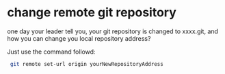 # change remote git repository
one day your leader tell you, your git repository is changed to xxxx.git, and how you can change you local repository address?

Just use the command followd:

```bash
 git remote set-url origin yourNewRepositoryAddress
```
